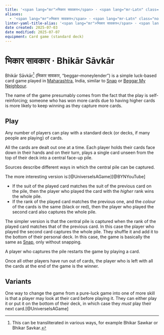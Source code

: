 ```yaml
---
title: '<span lang="mr">भिकार सावकार</span> · <span lang="mr-Latn" class="noun">Bhikār Sāvkār</span>'
aliases:
  - '<span lang="mr">भिकार सावकार</span> · <span lang="mr-Latn" class="noun">Bhikār Sāvkār</span>'
linter-yaml-title-alias: '<span lang="mr">भिकार सावकार</span> · <span lang="mr-Latn" class="noun">Bhikār Sāvkār</span>'
date created: 2025-07-03
date modified: 2025-07-07
equipment: Card game (standard deck)
---
```

# <span lang="mr">भिकार सावकार</span> · <span lang="mr-Latn" class="noun">Bhikār Sāvkār</span>

<span lang="mr-Latn" class="aka noun">Bhikār Sāvkār</span>[^trans] (<span lang="mr" class="aka">भिकार सावकार</span>, “beggar–moneylender”) is a simple luck-based card game played in [Maharashtra](https://en.wikipedia.org/wiki/Maharashtra), India, similar to [Snap](games/snap/snap.md) or [Beggar My Neighbour](games/beggar-my-neighbour/beggar-my-neighbour.md).

[^trans]: This can be transliterated in various ways, for example <span lang="mr-Latn" class="noun">Bhikar Sawkar</span> or <span lang="mr-Latn" class="noun">Bhikar Savkar</span>.

The name of the game presumably comes from the fact that the play is self-reinforcing; someone who has won more cards due to having higher cards is more likely to keep winning as they capture more cards.
## Play

Any number of players can play with a standard deck (or decks, if many people are playing) of cards.

All the cards are dealt out one at a time. Each player holds their cards face down in their hands and on their turn, plays a single card unseen from the top of their deck into a central face-up pile. 

Sources describe different ways in which the central pile can be captured.

The more interesting version is:[@UniverseIsAGame][@BYNYouTube]
- If the suit of the played card matches the suit of the previous card on the pile, then the player who played the card with the _higher_ rank wins the whole pile.
- If the rank of the played card matches the previous one, and the _colour_ of the cards is the same (black or red), then the player who played the second card also captures the whole pile.

The simpler version is that the central pile is captured when the rank of the played card matches that of the previous card. In this case the player who played the second card captures the whole pile. They shuffle it and add it to the bottom of their personal deck. In this case, the game is basically the same as [Snap](games/snap/snap.md), only without snapping.

A player who captures the pile restarts the game by playing a card.

Once all other players have run out of cards, the player who is left with all the cards at the end of the game is the winner.

## Variants

One way to change the game from a pure-luck game into one of more skill is that a player may look at their card before playing it. They can either play it or put it on the bottom of their deck, in which case they _must_ play their next card.[@UniverseIsAGame]